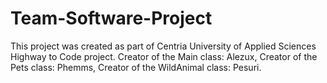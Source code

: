 # Team-Software-Project 
This project was created as part of  Centria University of Applied Sciences Highway to Code project.
Creator of the Main class: Alezux,
Creator of the Pets class: Phemms,
Creator of the WildAnimal class: Pesuri.
